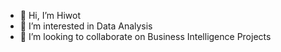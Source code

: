 - 👋 Hi, I’m Hiwot
- 👀 I’m interested in Data Analysis
- 💞️ I’m looking to collaborate on Business Intelligence Projects 
